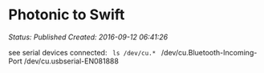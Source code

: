 # Photonic to Swift

_Status: Published_
_Created: 2016-09-12 06:41:26_

see serial devices connected:
<code>
ls /dev/cu.*
</code>
/dev/cu.Bluetooth-Incoming-Port	/dev/cu.usbserial-EN081888

